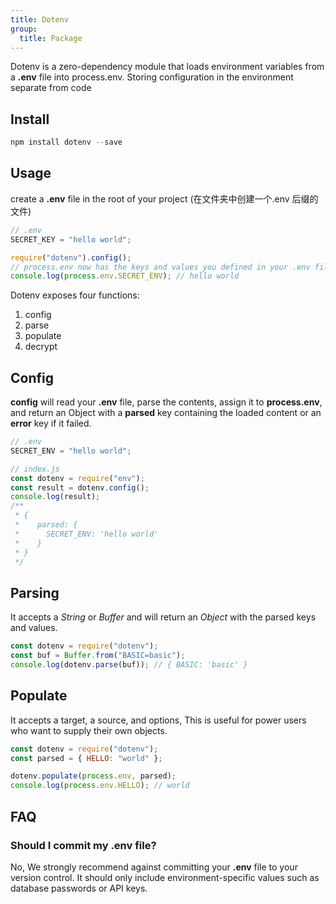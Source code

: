 ```yaml
---
title: Dotenv
group:
  title: Package
---
```


Dotenv is a zero-dependency module that loads environment variables from a **.env** file
into process.env. Storing configuration in the environment separate from code

## Install

```js
npm install dotenv --save
```

## Usage

create a **.env** file in the root of your project (在文件夹中创建一个.env 后缀的文件)

```js
// .env
SECRET_KEY = "hello world";

require("dotenv").config();
// process.env now has the keys and values you defined in your .env file
console.log(process.env.SECRET_ENV); // hello world
```

Dotenv exposes four functions:

1. config
2. parse
3. populate
4. decrypt

## Config

**config** will read your **.env** file, parse the contents, assign it to **process.env**, and return an
Object with a **parsed** key containing the loaded content or an **error** key if it failed.

```js
// .env
SECRET_ENV = "hello world";

// index.js
const dotenv = require("env");
const result = dotenv.config();
console.log(result);
/**
 * {
 *    parsed: {
 *      SECRET_ENV: 'hello world'
 *    }
 * }
 */
```

## Parsing

It accepts a _String_ or _Buffer_ and will return an _Object_ with the parsed keys and values.

```js
const dotenv = require("dotenv");
const buf = Buffer.from("BASIC=basic");
console.log(dotenv.parse(buf)); // { BASIC: 'basic' }
```

## Populate

It accepts a target, a source, and options, This is useful for power users who want to supply their
own objects.

```js
const dotenv = require("dotenv");
const parsed = { HELLO: "world" };

dotenv.populate(process.env, parsed);
console.log(process.env.HELLO); // world
```

## FAQ

### Should I commit my **.env** file?

No, We strongly recommend against committing your **.env** file to your version control. It should
only include environment-specific values such as database passwords or API keys.
